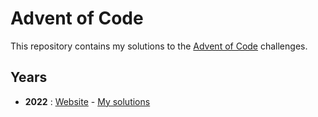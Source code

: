 # Advent of Code

This repository contains my solutions to the [Advent of Code](https://adventofcode.com/) challenges.

## Years
* **2022** : [Website](https://adventofcode.com/2022) - [My solutions](https://github.com/AlexZeGamer/advent-of-code/tree/main/2022)
